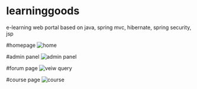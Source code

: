# learninggoods
e-learning web portal based on java, spring mvc, hibernate, spring security, jsp

#homepage
![home](https://user-images.githubusercontent.com/31801009/45215288-a2376280-b2ba-11e8-9e84-bcdff371ed0e.png)

#admin panel
![admin panel](https://user-images.githubusercontent.com/31801009/45215517-4caf8580-b2bb-11e8-9903-90b88b66e645.png)

#forum page
![veiw query](https://user-images.githubusercontent.com/31801009/45215550-6781fa00-b2bb-11e8-8ee7-9b4e5fd8c1bd.png)

#course page
![course](https://user-images.githubusercontent.com/31801009/45215765-11618680-b2bc-11e8-97af-f0ed75637e19.png)

